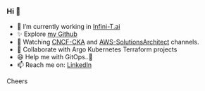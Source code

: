 ### Hi 👋


- 🔭 I’m currently working in [Infini-T.ai](https://www.infini-t.ai/) 
- ✨ Explore [my Github](https://github.com/doker78)
- 🌱 Watching [CNCF-CKA](https://www.cncf.io/certification/cka/) and [AWS-SolutionsArchitect](https://explore.skillbuilder.aws/learn) channels.
- 👯 Collaborate with Argo Kubernetes Terraform projects
- 😄 Help me with GitOps..💬
- 📫 Reach me on: [LinkedIn](https://www.linkedin.com/in/boris-bogdan-shkarupelov)

Cheers
